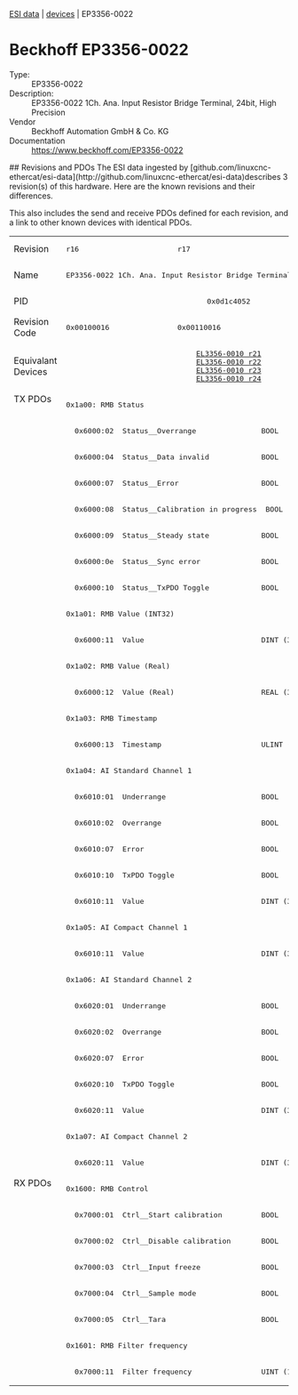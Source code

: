 <div class="nav"><a href="/esi-data">ESI data</a> | <a href="/esi-data/devices">devices</a> | EP3356-0022</div>

#  Beckhoff EP3356-0022

<dl>
  <dt>Type:</dt><dd>EP3356-0022</dd>
  <dt>Description:</dt><dd>EP3356-0022 1Ch. Ana. Input Resistor Bridge Terminal, 24bit, High Precision</dd>
  <dt>Vendor</dt><dd>Beckhoff Automation GmbH & Co. KG</dd>
  <dt>Documentation</dt><dd><a href="https://www.beckhoff.com/EP3356-0022">https://www.beckhoff.com/EP3356-0022</a></dd>
</dl>
## Revisions and PDOs
The ESI data ingested by [github.com/linuxcnc-ethercat/esi-data](http://github.com/linuxcnc-ethercat/esi-data)describes 3 revision(s) of this hardware.  Here are the known revisions and their differences.

This also includes the send and receive PDOs defined for each revision, and a link to other known devices with identical PDOs.

<table>
<tr >
<td class="first">Revision</td>
<td ><pre>r16</pre></td>
<td ><pre>r17</pre></td>
<td ><pre>r22</pre></td>
</tr>
<tr >
<td class="first">Name</td>
<td  colspan=3 align="center"><pre>EP3356-0022 1Ch. Ana. Input Resistor Bridge Terminal, 24bit, High Precision</pre></td>
</tr>
<tr >
<td class="first">PID</td>
<td  colspan=3 align="center"><pre>0x0d1c4052</pre></td>
</tr>
<tr >
<td class="first">Revision Code</td>
<td ><pre>0x00100016</pre></td>
<td ><pre>0x00110016</pre></td>
<td ><pre>0x00160016</pre></td>
</tr>
<tr >
<td class="first">Equivalant Devices</td>
<td  colspan=3 align="center"><pre><a href="EL3356-0010">EL3356-0010 r21</a><br/><a href="EL3356-0010">EL3356-0010 r22</a><br/><a href="EL3356-0010">EL3356-0010 r23</a><br/><a href="EL3356-0010">EL3356-0010 r24</a></pre></td>
</tr>
<tr class="txpdo pdosection">
<td class="first" rowspan=30 valign=top>TX PDOs</td>
<td colspan=3 align="left"><pre>0x1a00: RMB Status</pre></td>
<td></td>
</tr>
<tr class="txpdo">
<td  colspan=3 align="left"><pre>  0x6000:02  Status__Overrange               BOOL</pre></td>
</tr>
<tr class="txpdo">
<td  colspan=3 align="left"><pre>  0x6000:04  Status__Data invalid            BOOL</pre></td>
</tr>
<tr class="txpdo">
<td  colspan=3 align="left"><pre>  0x6000:07  Status__Error                   BOOL</pre></td>
</tr>
<tr class="txpdo">
<td  colspan=3 align="left"><pre>  0x6000:08  Status__Calibration in progress  BOOL</pre></td>
</tr>
<tr class="txpdo">
<td  colspan=3 align="left"><pre>  0x6000:09  Status__Steady state            BOOL</pre></td>
</tr>
<tr class="txpdo">
<td  colspan=3 align="left"><pre>  0x6000:0e  Status__Sync error              BOOL</pre></td>
</tr>
<tr class="txpdo">
<td  colspan=3 align="left"><pre>  0x6000:10  Status__TxPDO Toggle            BOOL</pre></td>
</tr>
<tr class="txpdo pdosection">
<td  colspan=3 align="left"><pre>0x1a01: RMB Value (INT32)</pre></td>
</tr>
<tr class="txpdo">
<td  colspan=3 align="left"><pre>  0x6000:11  Value                           DINT (32 bits)</pre></td>
</tr>
<tr class="txpdo pdosection">
<td  colspan=3 align="left"><pre>0x1a02: RMB Value (Real)</pre></td>
</tr>
<tr class="txpdo">
<td  colspan=3 align="left"><pre>  0x6000:12  Value (Real)                    REAL (32 bits)</pre></td>
</tr>
<tr class="txpdo pdosection">
<td  colspan=3 align="left"><pre>0x1a03: RMB Timestamp</pre></td>
</tr>
<tr class="txpdo">
<td  colspan=3 align="left"><pre>  0x6000:13  Timestamp                       ULINT (64 bits)</pre></td>
</tr>
<tr class="txpdo pdosection">
<td  colspan=3 align="left"><pre>0x1a04: AI Standard Channel 1</pre></td>
</tr>
<tr class="txpdo">
<td  colspan=3 align="left"><pre>  0x6010:01  Underrange                      BOOL</pre></td>
</tr>
<tr class="txpdo">
<td  colspan=3 align="left"><pre>  0x6010:02  Overrange                       BOOL</pre></td>
</tr>
<tr class="txpdo">
<td  colspan=3 align="left"><pre>  0x6010:07  Error                           BOOL</pre></td>
</tr>
<tr class="txpdo">
<td  colspan=3 align="left"><pre>  0x6010:10  TxPDO Toggle                    BOOL</pre></td>
</tr>
<tr class="txpdo">
<td  colspan=3 align="left"><pre>  0x6010:11  Value                           DINT (32 bits)</pre></td>
</tr>
<tr class="txpdo pdosection">
<td  colspan=3 align="left"><pre>0x1a05: AI Compact Channel 1</pre></td>
</tr>
<tr class="txpdo">
<td  colspan=3 align="left"><pre>  0x6010:11  Value                           DINT (32 bits)</pre></td>
</tr>
<tr class="txpdo pdosection">
<td  colspan=3 align="left"><pre>0x1a06: AI Standard Channel 2</pre></td>
</tr>
<tr class="txpdo">
<td  colspan=3 align="left"><pre>  0x6020:01  Underrange                      BOOL</pre></td>
</tr>
<tr class="txpdo">
<td  colspan=3 align="left"><pre>  0x6020:02  Overrange                       BOOL</pre></td>
</tr>
<tr class="txpdo">
<td  colspan=3 align="left"><pre>  0x6020:07  Error                           BOOL</pre></td>
</tr>
<tr class="txpdo">
<td  colspan=3 align="left"><pre>  0x6020:10  TxPDO Toggle                    BOOL</pre></td>
</tr>
<tr class="txpdo">
<td  colspan=3 align="left"><pre>  0x6020:11  Value                           DINT (32 bits)</pre></td>
</tr>
<tr class="txpdo pdosection">
<td  colspan=3 align="left"><pre>0x1a07: AI Compact Channel 2</pre></td>
</tr>
<tr class="txpdo">
<td  colspan=3 align="left"><pre>  0x6020:11  Value                           DINT (32 bits)</pre></td>
</tr>
<tr class="rxpdo pdosection">
<td class="first" rowspan=8 valign=top>RX PDOs</td>
<td colspan=3 align="left"><pre>0x1600: RMB Control</pre></td>
<td></td>
</tr>
<tr class="rxpdo">
<td  colspan=3 align="left"><pre>  0x7000:01  Ctrl__Start calibration         BOOL</pre></td>
</tr>
<tr class="rxpdo">
<td  colspan=3 align="left"><pre>  0x7000:02  Ctrl__Disable calibration       BOOL</pre></td>
</tr>
<tr class="rxpdo">
<td  colspan=3 align="left"><pre>  0x7000:03  Ctrl__Input freeze              BOOL</pre></td>
</tr>
<tr class="rxpdo">
<td  colspan=3 align="left"><pre>  0x7000:04  Ctrl__Sample mode               BOOL</pre></td>
</tr>
<tr class="rxpdo">
<td  colspan=3 align="left"><pre>  0x7000:05  Ctrl__Tara                      BOOL</pre></td>
</tr>
<tr class="rxpdo pdosection">
<td  colspan=3 align="left"><pre>0x1601: RMB Filter frequency</pre></td>
</tr>
<tr class="rxpdo">
<td  colspan=3 align="left"><pre>  0x7000:11  Filter frequency                UINT (16 bits)</pre></td>
</tr>
</table>
